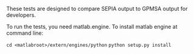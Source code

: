 These tests are designed to compare SEPIA output to GPMSA output for developers.

To run the tests, you need matlab.engine.
To install matlab engine at command line:

`cd <matlabroot>/extern/engines/python`
`python setup.py install`
